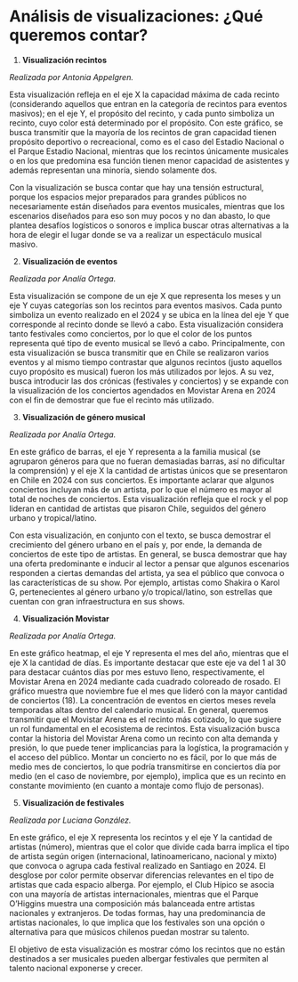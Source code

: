 # **Análisis de visualizaciones: ¿Qué queremos contar?**

1. **Visualización recintos**

*Realizada por Antonia Appelgren.*

Esta visualización refleja en el eje X la capacidad máxima de cada recinto (considerando aquellos que entran en la categoría de recintos para eventos masivos); en el eje Y, el propósito del recinto, y cada punto simboliza un recinto, cuyo color está determinado por el propósito. Con este gráfico, se busca transmitir que la mayoría de los recintos de gran capacidad tienen propósito deportivo o recreacional, como es el caso del Estadio Nacional o el Parque Estadio Nacional, mientras que los recintos únicamente musicales o en los que predomina esa función tienen menor capacidad de asistentes y además representan una minoría, siendo solamente dos.

Con la visualización se busca contar que hay una tensión estructural, porque los espacios mejor preparados para grandes públicos no necesariamente están diseñados para eventos musicales, mientras que los escenarios diseñados para eso son muy pocos y no dan abasto, lo que plantea desafíos logísticos o sonoros e implica buscar otras alternativas a la hora de elegir el lugar donde se va a realizar un espectáculo musical masivo.

2. **Visualización de eventos**

*Realizada por Analía Ortega.*

Esta visualización se compone de un eje X que representa los meses y un eje Y cuyas categorías son los recintos para eventos masivos. Cada punto simboliza un evento realizado en el 2024 y se ubica en la línea del eje Y que corresponde al recinto donde se llevó a cabo. Esta visualización considera tanto festivales como conciertos, por lo que el color de los puntos representa qué tipo de evento musical se llevó a cabo. Principalmente, con esta visualización se busca transmitir que en Chile se realizaron varios eventos y al mismo tiempo contrastar que algunos recintos (justo aquellos cuyo propósito es musical) fueron los más utilizados por lejos. A su vez, busca introducir las dos crónicas (festivales y conciertos) y se expande con la visualización de los conciertos agendados en Movistar Arena en 2024 con el fin de demostrar que fue el recinto más utilizado.  

3. **Visualización de género musical**

*Realizada por Analía Ortega.*

En este gráfico de barras, el eje Y representa a la familia musical (se agruparon géneros para que no fueran demasiadas barras, así no dificultar la comprensión) y el eje X la cantidad de artistas únicos que se presentaron en Chile en 2024 con sus conciertos. Es importante aclarar que algunos conciertos incluyan más de un artista, por lo que el número es mayor al total de noches de conciertos. Esta visualización refleja que el rock y el pop lideran en cantidad de artistas que pisaron Chile, seguidos del género urbano y tropical/latino. 

Con esta visualización, en conjunto con el texto, se busca demostrar el crecimiento del género urbano en el país y, por ende, la demanda de conciertos de este tipo de artistas. En general, se busca demostrar que hay una oferta predominante e inducir al lector a pensar que algunos escenarios responden a ciertas demandas del artista, ya sea el público que convoca o las características de su show. Por ejemplo, artistas como Shakira o Karol G, pertenecientes al género urbano y/o tropical/latino, son estrellas que cuentan con gran infraestructura en sus shows.

4. **Visualización Movistar**

*Realizada por Analía Ortega.*

En este gráfico heatmap, el eje Y representa el mes del año, mientras que el eje X la cantidad de días. Es importante destacar que este eje va del 1 al 30 para destacar cuántos días por mes estuvo lleno, respectivamente, el Movistar Arena en 2024 mediante cada cuadrado coloreado de rosado. El gráfico muestra que noviembre fue el mes que lideró con la mayor cantidad de conciertos (18). La concentración de eventos en ciertos meses revela temporadas altas dentro del calendario musical. En general, queremos transmitir que el Movistar Arena es el recinto más cotizado, lo que sugiere un rol fundamental en el ecosistema de recintos. Esta visualización busca contar la historia del Movistar Arena como un recinto con alta demanda y presión, lo que puede tener implicancias para la logística, la programación y el acceso del público. Montar un concierto no es fácil, por lo que más de medio mes de conciertos, lo que podría transmitirse en conciertos día por medio (en el caso de noviembre, por ejemplo), implica que es un recinto en constante movimiento (en cuanto a montaje como flujo de personas). 

5. **Visualización de festivales**

*Realizada por Luciana González.*

En este gráfico, el eje X representa los recintos y el eje Y la cantidad de artistas (número), mientras que el color que divide cada barra implica el tipo de artista según origen (internacional, latinoamericano, nacional y mixto) que convoca o agrupa cada festival realizado en Santiago en 2024. El desglose por color permite observar diferencias relevantes en el tipo de artistas que cada espacio alberga. Por ejemplo, el Club Hípico se asocia con una mayoría de artistas internacionales, mientras que el Parque O’Higgins muestra una composición más balanceada entre artistas nacionales y extranjeros. De todas formas, hay una predominancia de artistas nacionales, lo que implica que los festivales son una opción o alternativa para que músicos chilenos puedan mostrar su talento. 

El objetivo de esta visualización es mostrar cómo los recintos que no están destinados a ser musicales pueden albergar festivales que permiten al talento nacional exponerse y crecer.